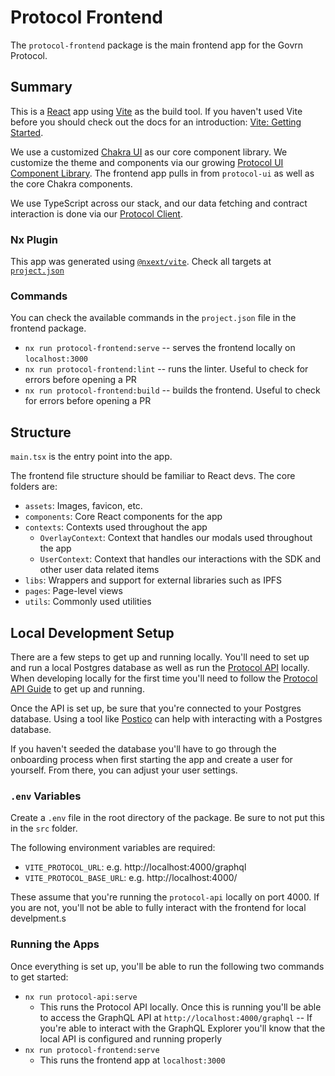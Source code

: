# Protocol Frontend

The `protocol-frontend` package is the main frontend app for the Govrn Protocol.

## Summary

This is a [React](https://reactjs.org/) app using [Vite](https://vitejs.dev) as the build tool. If you haven't used Vite before you should check out the docs for an introduction: [Vite: Getting Started](https://vitejs.dev/guide/).

We use a customized [Chakra UI](https://chakra-ui.com/) as our core component library. We customize the theme and components via our growing [Protocol UI Component Library](./libs/protocol-ui). The frontend app pulls in from `protocol-ui` as well as the core Chakra components.

We use TypeScript across our stack, and our data fetching and contract interaction is done via our [Protocol Client](./libs/protocol-client).

### Nx Plugin

This app was generated using [`@nxext/vite`](https://nxext.dev/docs/vite/overview.html). Check all targets at [`project.json`](./project.json)

### Commands

You can check the available commands in the `project.json` file in the frontend package.

- `nx run protocol-frontend:serve` -- serves the frontend locally on `localhost:3000`
- `nx run protocol-frontend:lint` -- runs the linter. Useful to check for errors before opening a PR
- `nx run protocol-frontend:build` -- builds the frontend. Useful to check for errors before opening a PR

## Structure

`main.tsx` is the entry point into the app.

The frontend file structure should be familiar to React devs. The core folders are:

- `assets`: Images, favicon, etc.
- `components`: Core React components for the app
- `contexts`: Contexts used throughout the app
  - `OverlayContext`: Context that handles our modals used throughout the app
  - `UserContext`: Context that handles our interactions with the SDK and other user data related items
- `libs`: Wrappers and support for external libraries such as IPFS
- `pages`: Page-level views
- `utils`: Commonly used utilities

## Local Development Setup

There are a few steps to get up and running locally. You'll need to set up and run a local Postgres database as well as run the [Protocol API](./apps/protocol-api) locally. When developing locally for the first time you'll need to follow the [Protocol API Guide](https://github.com/Govrn-HQ/govrn-monorepo/tree/staging/apps/protocol-api) to get up and running.

Once the API is set up, be sure that you're connected to your Postgres database. Using a tool like [Postico](https://eggerapps.at/postico/) can help with interacting with a Postgres database.

If you haven't seeded the database you'll have to go through the onboarding process when first starting the app and create a user for yourself. From there, you can adjust your user settings.

### `.env` Variables

Create a `.env` file in the root directory of the package. Be sure to not put this in the `src` folder.

The following environment variables are required:

- `VITE_PROTOCOL_URL`: e.g. http://localhost:4000/graphql
- `VITE_PROTOCOL_BASE_URL`: e.g. http://localhost:4000/

These assume that you're running the `protocol-api` locally on port 4000. If you are not, you'll not be able to fully interact with the frontend for local develpment.s

### Running the Apps

Once everything is set up, you'll be able to run the following two commands to get started:

- `nx run protocol-api:serve`
  - This runs the Protocol API locally. Once this is running you'll be able to access the GraphQL API at `http://localhost:4000/graphql` -- If you're able to interact with the GraphQL Explorer you'll know that the local API is configured and running properly
- `nx run protocol-frontend:serve`
  - This runs the frontend app at `localhost:3000`
